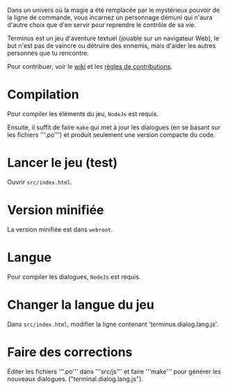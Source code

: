 Dans un univers où la magie a été remplacée par le mystérieux pouvoir de la ligne de commande, vous incarnez un personnage démuni qui n'aura d'autre choix que d'en servir pour reprendre le contrôle de sa vie.

Terminus est un jeu d'aventure textuel (jouable sur un navigateur Web), le but n'est pas de vaincre ou détruire des ennemis, mais d'aider les autres personnes que tu rencontre. 

Pour contribuer, voir le [wiki](https://github.com/luffah/Terminus/wiki) et les [règles de contributions](https://github.com/luffah/Terminus/wiki/R%C3%A8gles-de-contributions).


Compilation
===========
Pour compiler les éléments du jeu, `NodeJs` est requis.

Ensuite, il suffit de faire `make` qui met à jour les dialogues (en se basant sur les fichiers '''.po''') et produit seulement une version compacte du code.


Lancer le jeu (test)
======================
Ouvrir `src/index.html`.

# Version minifiée
La version minifiée est dans `webroot`.

Langue
======================
Pour compiler les dialogues, `NodeJs` est requis.

# Changer la langue du jeu
Dans `src/index.html`, modifier la ligne contenant 'terminus.dialog.lang.js'.

# Faire des corrections
Éditer les fichiers '''.po''' dans '''src/js''' et faire '''make''' pour générer les nouveaux dialogues.
("terminal.dialog.lang.js").

